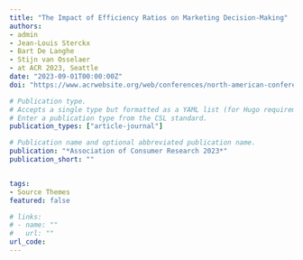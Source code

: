 ```yaml
---
title: "The Impact of Efficiency Ratios on Marketing Decision-Making"
authors:
- admin
- Jean-Louis Sterckx
- Bart De Langhe
- Stijn van Osselaer
- at ACR 2023, Seattle
date: "2023-09-01T00:00:00Z"
doi: "https://www.acrwebsite.org/web/conferences/north-american-conference"

# Publication type.
# Accepts a single type but formatted as a YAML list (for Hugo requirements).
# Enter a publication type from the CSL standard.
publication_types: ["article-journal"]

# Publication name and optional abbreviated publication name.
publication: "*Association of Consumer Research 2023*"
publication_short: ""


tags:
- Source Themes
featured: false

# links:
# - name: ""
#   url: ""
url_code: 
---
```

